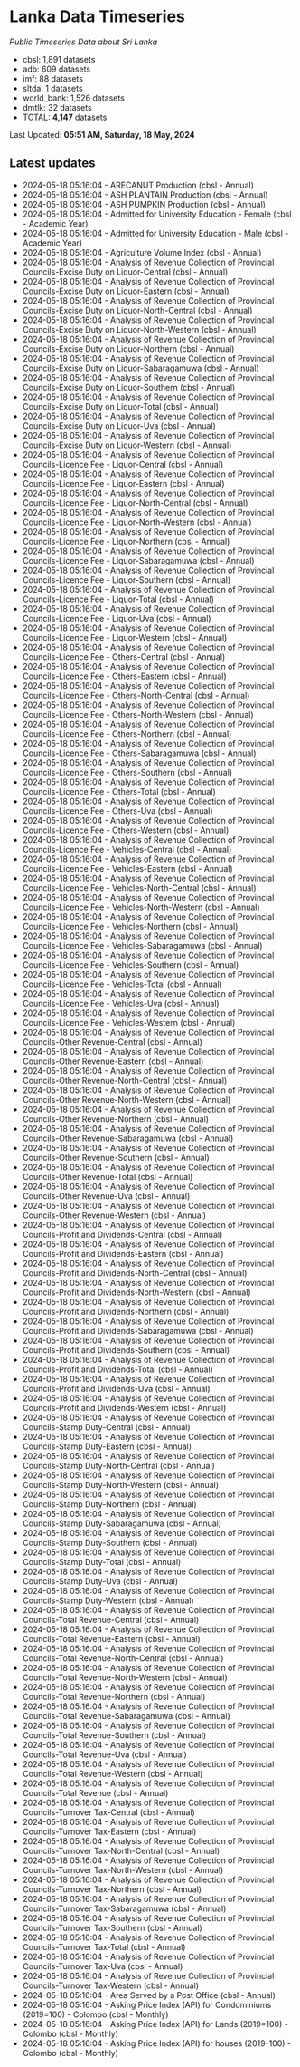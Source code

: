 # Lanka Data Timeseries
*Public Timeseries Data about Sri Lanka*

* cbsl: 1,891 datasets
* adb: 609 datasets
* imf: 88 datasets
* sltda: 1 datasets
* world_bank: 1,526 datasets
* dmtlk: 32 datasets
* TOTAL: **4,147** datasets

Last Updated: **05:51 AM, Saturday, 18 May, 2024**

## Latest updates

* 2024-05-18 05:16:04 - ARECANUT Production (cbsl - Annual)
* 2024-05-18 05:16:04 - ASH PLANTAIN Production (cbsl - Annual)
* 2024-05-18 05:16:04 - ASH PUMPKIN Production (cbsl - Annual)
* 2024-05-18 05:16:04 - Admitted for University Education - Female (cbsl - Academic Year)
* 2024-05-18 05:16:04 - Admitted for University Education - Male (cbsl - Academic Year)
* 2024-05-18 05:16:04 - Agriculture Volume Index (cbsl - Annual)
* 2024-05-18 05:16:04 - Analysis of Revenue Collection of Provincial Councils-Excise Duty on Liquor-Central (cbsl - Annual)
* 2024-05-18 05:16:04 - Analysis of Revenue Collection of Provincial Councils-Excise Duty on Liquor-Eastern (cbsl - Annual)
* 2024-05-18 05:16:04 - Analysis of Revenue Collection of Provincial Councils-Excise Duty on Liquor-North-Central (cbsl - Annual)
* 2024-05-18 05:16:04 - Analysis of Revenue Collection of Provincial Councils-Excise Duty on Liquor-North-Western (cbsl - Annual)
* 2024-05-18 05:16:04 - Analysis of Revenue Collection of Provincial Councils-Excise Duty on Liquor-Northern (cbsl - Annual)
* 2024-05-18 05:16:04 - Analysis of Revenue Collection of Provincial Councils-Excise Duty on Liquor-Sabaragamuwa (cbsl - Annual)
* 2024-05-18 05:16:04 - Analysis of Revenue Collection of Provincial Councils-Excise Duty on Liquor-Southern (cbsl - Annual)
* 2024-05-18 05:16:04 - Analysis of Revenue Collection of Provincial Councils-Excise Duty on Liquor-Total (cbsl - Annual)
* 2024-05-18 05:16:04 - Analysis of Revenue Collection of Provincial Councils-Excise Duty on Liquor-Uva (cbsl - Annual)
* 2024-05-18 05:16:04 - Analysis of Revenue Collection of Provincial Councils-Excise Duty on Liquor-Western (cbsl - Annual)
* 2024-05-18 05:16:04 - Analysis of Revenue Collection of Provincial Councils-Licence Fee - Liquor-Central (cbsl - Annual)
* 2024-05-18 05:16:04 - Analysis of Revenue Collection of Provincial Councils-Licence Fee - Liquor-Eastern (cbsl - Annual)
* 2024-05-18 05:16:04 - Analysis of Revenue Collection of Provincial Councils-Licence Fee - Liquor-North-Central (cbsl - Annual)
* 2024-05-18 05:16:04 - Analysis of Revenue Collection of Provincial Councils-Licence Fee - Liquor-North-Western (cbsl - Annual)
* 2024-05-18 05:16:04 - Analysis of Revenue Collection of Provincial Councils-Licence Fee - Liquor-Northern (cbsl - Annual)
* 2024-05-18 05:16:04 - Analysis of Revenue Collection of Provincial Councils-Licence Fee - Liquor-Sabaragamuwa (cbsl - Annual)
* 2024-05-18 05:16:04 - Analysis of Revenue Collection of Provincial Councils-Licence Fee - Liquor-Southern (cbsl - Annual)
* 2024-05-18 05:16:04 - Analysis of Revenue Collection of Provincial Councils-Licence Fee - Liquor-Total (cbsl - Annual)
* 2024-05-18 05:16:04 - Analysis of Revenue Collection of Provincial Councils-Licence Fee - Liquor-Uva (cbsl - Annual)
* 2024-05-18 05:16:04 - Analysis of Revenue Collection of Provincial Councils-Licence Fee - Liquor-Western (cbsl - Annual)
* 2024-05-18 05:16:04 - Analysis of Revenue Collection of Provincial Councils-Licence Fee - Others-Central (cbsl - Annual)
* 2024-05-18 05:16:04 - Analysis of Revenue Collection of Provincial Councils-Licence Fee - Others-Eastern (cbsl - Annual)
* 2024-05-18 05:16:04 - Analysis of Revenue Collection of Provincial Councils-Licence Fee - Others-North-Central (cbsl - Annual)
* 2024-05-18 05:16:04 - Analysis of Revenue Collection of Provincial Councils-Licence Fee - Others-North-Western (cbsl - Annual)
* 2024-05-18 05:16:04 - Analysis of Revenue Collection of Provincial Councils-Licence Fee - Others-Northern (cbsl - Annual)
* 2024-05-18 05:16:04 - Analysis of Revenue Collection of Provincial Councils-Licence Fee - Others-Sabaragamuwa (cbsl - Annual)
* 2024-05-18 05:16:04 - Analysis of Revenue Collection of Provincial Councils-Licence Fee - Others-Southern (cbsl - Annual)
* 2024-05-18 05:16:04 - Analysis of Revenue Collection of Provincial Councils-Licence Fee - Others-Total (cbsl - Annual)
* 2024-05-18 05:16:04 - Analysis of Revenue Collection of Provincial Councils-Licence Fee - Others-Uva (cbsl - Annual)
* 2024-05-18 05:16:04 - Analysis of Revenue Collection of Provincial Councils-Licence Fee - Others-Western (cbsl - Annual)
* 2024-05-18 05:16:04 - Analysis of Revenue Collection of Provincial Councils-Licence Fee - Vehicles-Central (cbsl - Annual)
* 2024-05-18 05:16:04 - Analysis of Revenue Collection of Provincial Councils-Licence Fee - Vehicles-Eastern (cbsl - Annual)
* 2024-05-18 05:16:04 - Analysis of Revenue Collection of Provincial Councils-Licence Fee - Vehicles-North-Central (cbsl - Annual)
* 2024-05-18 05:16:04 - Analysis of Revenue Collection of Provincial Councils-Licence Fee - Vehicles-North-Western (cbsl - Annual)
* 2024-05-18 05:16:04 - Analysis of Revenue Collection of Provincial Councils-Licence Fee - Vehicles-Northern (cbsl - Annual)
* 2024-05-18 05:16:04 - Analysis of Revenue Collection of Provincial Councils-Licence Fee - Vehicles-Sabaragamuwa (cbsl - Annual)
* 2024-05-18 05:16:04 - Analysis of Revenue Collection of Provincial Councils-Licence Fee - Vehicles-Southern (cbsl - Annual)
* 2024-05-18 05:16:04 - Analysis of Revenue Collection of Provincial Councils-Licence Fee - Vehicles-Total (cbsl - Annual)
* 2024-05-18 05:16:04 - Analysis of Revenue Collection of Provincial Councils-Licence Fee - Vehicles-Uva (cbsl - Annual)
* 2024-05-18 05:16:04 - Analysis of Revenue Collection of Provincial Councils-Licence Fee - Vehicles-Western (cbsl - Annual)
* 2024-05-18 05:16:04 - Analysis of Revenue Collection of Provincial Councils-Other Revenue-Central (cbsl - Annual)
* 2024-05-18 05:16:04 - Analysis of Revenue Collection of Provincial Councils-Other Revenue-Eastern (cbsl - Annual)
* 2024-05-18 05:16:04 - Analysis of Revenue Collection of Provincial Councils-Other Revenue-North-Central (cbsl - Annual)
* 2024-05-18 05:16:04 - Analysis of Revenue Collection of Provincial Councils-Other Revenue-North-Western (cbsl - Annual)
* 2024-05-18 05:16:04 - Analysis of Revenue Collection of Provincial Councils-Other Revenue-Northern (cbsl - Annual)
* 2024-05-18 05:16:04 - Analysis of Revenue Collection of Provincial Councils-Other Revenue-Sabaragamuwa (cbsl - Annual)
* 2024-05-18 05:16:04 - Analysis of Revenue Collection of Provincial Councils-Other Revenue-Southern (cbsl - Annual)
* 2024-05-18 05:16:04 - Analysis of Revenue Collection of Provincial Councils-Other Revenue-Total (cbsl - Annual)
* 2024-05-18 05:16:04 - Analysis of Revenue Collection of Provincial Councils-Other Revenue-Uva (cbsl - Annual)
* 2024-05-18 05:16:04 - Analysis of Revenue Collection of Provincial Councils-Other Revenue-Western (cbsl - Annual)
* 2024-05-18 05:16:04 - Analysis of Revenue Collection of Provincial Councils-Profit and Dividends-Central (cbsl - Annual)
* 2024-05-18 05:16:04 - Analysis of Revenue Collection of Provincial Councils-Profit and Dividends-Eastern (cbsl - Annual)
* 2024-05-18 05:16:04 - Analysis of Revenue Collection of Provincial Councils-Profit and Dividends-North-Central (cbsl - Annual)
* 2024-05-18 05:16:04 - Analysis of Revenue Collection of Provincial Councils-Profit and Dividends-North-Western (cbsl - Annual)
* 2024-05-18 05:16:04 - Analysis of Revenue Collection of Provincial Councils-Profit and Dividends-Northern (cbsl - Annual)
* 2024-05-18 05:16:04 - Analysis of Revenue Collection of Provincial Councils-Profit and Dividends-Sabaragamuwa (cbsl - Annual)
* 2024-05-18 05:16:04 - Analysis of Revenue Collection of Provincial Councils-Profit and Dividends-Southern (cbsl - Annual)
* 2024-05-18 05:16:04 - Analysis of Revenue Collection of Provincial Councils-Profit and Dividends-Total (cbsl - Annual)
* 2024-05-18 05:16:04 - Analysis of Revenue Collection of Provincial Councils-Profit and Dividends-Uva (cbsl - Annual)
* 2024-05-18 05:16:04 - Analysis of Revenue Collection of Provincial Councils-Profit and Dividends-Western (cbsl - Annual)
* 2024-05-18 05:16:04 - Analysis of Revenue Collection of Provincial Councils-Stamp Duty-Central (cbsl - Annual)
* 2024-05-18 05:16:04 - Analysis of Revenue Collection of Provincial Councils-Stamp Duty-Eastern (cbsl - Annual)
* 2024-05-18 05:16:04 - Analysis of Revenue Collection of Provincial Councils-Stamp Duty-North-Central (cbsl - Annual)
* 2024-05-18 05:16:04 - Analysis of Revenue Collection of Provincial Councils-Stamp Duty-North-Western (cbsl - Annual)
* 2024-05-18 05:16:04 - Analysis of Revenue Collection of Provincial Councils-Stamp Duty-Northern (cbsl - Annual)
* 2024-05-18 05:16:04 - Analysis of Revenue Collection of Provincial Councils-Stamp Duty-Sabaragamuwa (cbsl - Annual)
* 2024-05-18 05:16:04 - Analysis of Revenue Collection of Provincial Councils-Stamp Duty-Southern (cbsl - Annual)
* 2024-05-18 05:16:04 - Analysis of Revenue Collection of Provincial Councils-Stamp Duty-Total (cbsl - Annual)
* 2024-05-18 05:16:04 - Analysis of Revenue Collection of Provincial Councils-Stamp Duty-Uva (cbsl - Annual)
* 2024-05-18 05:16:04 - Analysis of Revenue Collection of Provincial Councils-Stamp Duty-Western (cbsl - Annual)
* 2024-05-18 05:16:04 - Analysis of Revenue Collection of Provincial Councils-Total Revenue-Central (cbsl - Annual)
* 2024-05-18 05:16:04 - Analysis of Revenue Collection of Provincial Councils-Total Revenue-Eastern (cbsl - Annual)
* 2024-05-18 05:16:04 - Analysis of Revenue Collection of Provincial Councils-Total Revenue-North-Central (cbsl - Annual)
* 2024-05-18 05:16:04 - Analysis of Revenue Collection of Provincial Councils-Total Revenue-North-Western (cbsl - Annual)
* 2024-05-18 05:16:04 - Analysis of Revenue Collection of Provincial Councils-Total Revenue-Northern (cbsl - Annual)
* 2024-05-18 05:16:04 - Analysis of Revenue Collection of Provincial Councils-Total Revenue-Sabaragamuwa (cbsl - Annual)
* 2024-05-18 05:16:04 - Analysis of Revenue Collection of Provincial Councils-Total Revenue-Southern (cbsl - Annual)
* 2024-05-18 05:16:04 - Analysis of Revenue Collection of Provincial Councils-Total Revenue-Uva (cbsl - Annual)
* 2024-05-18 05:16:04 - Analysis of Revenue Collection of Provincial Councils-Total Revenue-Western (cbsl - Annual)
* 2024-05-18 05:16:04 - Analysis of Revenue Collection of Provincial Councils-Total Revenue (cbsl - Annual)
* 2024-05-18 05:16:04 - Analysis of Revenue Collection of Provincial Councils-Turnover Tax-Central (cbsl - Annual)
* 2024-05-18 05:16:04 - Analysis of Revenue Collection of Provincial Councils-Turnover Tax-Eastern (cbsl - Annual)
* 2024-05-18 05:16:04 - Analysis of Revenue Collection of Provincial Councils-Turnover Tax-North-Central (cbsl - Annual)
* 2024-05-18 05:16:04 - Analysis of Revenue Collection of Provincial Councils-Turnover Tax-North-Western (cbsl - Annual)
* 2024-05-18 05:16:04 - Analysis of Revenue Collection of Provincial Councils-Turnover Tax-Northern (cbsl - Annual)
* 2024-05-18 05:16:04 - Analysis of Revenue Collection of Provincial Councils-Turnover Tax-Sabaragamuwa (cbsl - Annual)
* 2024-05-18 05:16:04 - Analysis of Revenue Collection of Provincial Councils-Turnover Tax-Southern (cbsl - Annual)
* 2024-05-18 05:16:04 - Analysis of Revenue Collection of Provincial Councils-Turnover Tax-Total (cbsl - Annual)
* 2024-05-18 05:16:04 - Analysis of Revenue Collection of Provincial Councils-Turnover Tax-Uva (cbsl - Annual)
* 2024-05-18 05:16:04 - Analysis of Revenue Collection of Provincial Councils-Turnover Tax-Western (cbsl - Annual)
* 2024-05-18 05:16:04 - Area Served by a Post Office (cbsl - Annual)
* 2024-05-18 05:16:04 - Asking Price Index (API) for Condominiums (2019=100) - Colombo (cbsl - Monthly)
* 2024-05-18 05:16:04 - Asking Price Index (API) for Lands (2019=100) - Colombo (cbsl - Monthly)
* 2024-05-18 05:16:04 - Asking Price Index (API) for houses (2019-100) - Colombo (cbsl - Monthly)